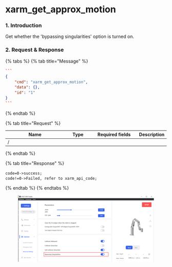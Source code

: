 # xarm\_get\_approx\_motion

### 1. Introduction

Get whether the 'bypassing singularities' option is turned on.

### 2. Request & Response

{% tabs %}
{% tab title="Message" %}
````json
```
{
    "cmd": "xarm_get_approx_motion",
    "data": {},
    "id": "1"
}
```
````
{% endtab %}

{% tab title="Request" %}
<table data-full-width="true"><thead><tr><th width="206">Name</th><th width="79">Type</th><th width="146">Required fields</th><th>Description</th></tr></thead><tbody><tr><td>/</td><td></td><td></td><td></td></tr></tbody></table>
{% endtab %}

{% tab title="Response" %}
```
code=0->success;
code!=0->Failed, refer to xarm_api_code;
```
{% endtab %}
{% endtabs %}

<figure><img src="../.gitbook/assets/image (2).png" alt=""><figcaption></figcaption></figure>
